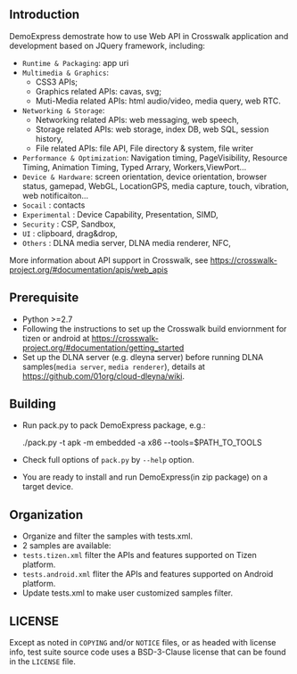 ## Introduction

DemoExpress demostrate how to use Web API in Crosswalk application and development based on JQuery framework, including:
* `Runtime & Packaging`: app uri
* `Multimedia & Graphics`: 
  * CSS3 APIs; 
  * Graphics related APIs: cavas, svg; 
  * Muti-Media related APIs: html audio/video, media query, web RTC. 
* `Networking & Storage`:
  * Networking related APIs: web messaging, web speech,
  * Storage related APIs: web storage, index DB, web SQL, session history, 
  * File related APIs: file API, File directory & system, file writer 
* `Performance & Optimization`: Navigation timing, PageVisibility, Resource Timing, Animation Timing, Typed Arrary, Workers,ViewPort...
* `Device & Hardware`: screen orientation, device orientation, browser status, gamepad, WebGL, LocationGPS, media capture, touch, vibration, web notificaiton...
* `Socail` : contacts
* `Experimental` : Device Capability, Presentation, SIMD,    
* `Security` : CSP, Sandbox,
* `UI` : clipboard, drag&drop,
* `Others` : DLNA media server, DLNA media renderer, NFC,

More information about API support in Crosswalk, see https://crosswalk-project.org/#documentation/apis/web_apis

## Prerequisite
*   Python >=2.7 
*   Following the instructions to set up the Crosswalk build enviornment for tizen or android at https://crosswalk-project.org/#documentation/getting_started  
*   Set up the DLNA server (e.g. dleyna server) before running DLNA samples(`media server`, `media renderer`), details at https://github.com/01org/cloud-dleyna/wiki.

## Building
* Run pack.py to pack DemoExpress package, e.g.: 

    ./pack.py -t apk -m embedded -a x86 --tools=$PATH_TO_TOOLS

* Check full options of `pack.py` by `--help` option.
* You are ready to install and run DemoExpress(in zip package) on a target device.

## Organization
* Organize and filter the samples with tests.xml. 
* 2 samples are available:
 * `tests.tizen.xml` filter the APIs and features supported on Tizen platform.
 * `tests.android.xml` fliter the APIs and features supported on Android platform.
* Update tests.xml to make user customized samples filter. 

## LICENSE

Except as noted in `COPYING` and/or `NOTICE` files, or as headed with license
info, test suite source code uses a BSD-3-Clause license that can be found in the
`LICENSE` file.


